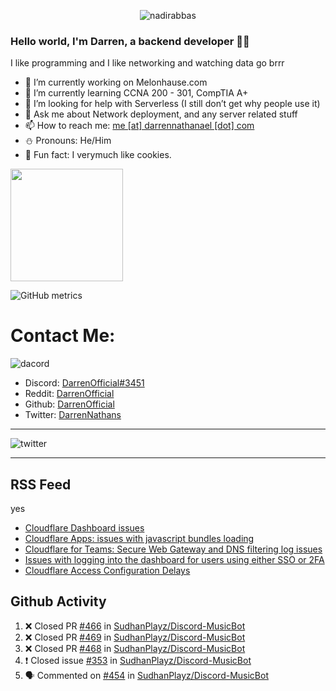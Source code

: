 <p align="center"> <img src="https://komarev.com/ghpvc/?username=DarrenOfficial&label=Profile%20views&color=0e75b6&style=flat" alt="nadirabbas" /> </p>

### Hello world, I'm Darren, a backend developer 👨‍💻
I like programming and I like networking and watching data go brrr



- 🔭 I’m currently working on Melonhause.com 
- 🌴 I’m currently learning CCNA 200 - 301, CompTIA A+ 
- 🤔 I’m looking for help with Serverless (I still don’t get why people use it) 
- 💬 Ask me about Network deployment, and any server related stuff 
- 📫 How to reach me: [me [at] darrennathanael [dot] com](mailto:me@darrennathanael.com) 
- ⛄️ Pronouns: He/Him 
- 🍪 Fun fact: I verymuch like cookies. 



<img float="center" height="180em" src="https://github-readme-stats.vercel.app/api?hide_border=true&username=DarrenOfficial&show_icons=true&count_private=true&bg_color=00000000&title_color=7F7F7F&icon_color=7F7F7F&text_color=7F7F7F" />


![GitHub metrics](https://metrics.lecoq.io/DarrenOfficial)  


# Contact Me:

![dacord](https://discord.c99.nl/widget/theme-1/508296903960821771.png)

- Discord: [DarrenOfficial#3451](https://discord.com/users/508296903960821771)
- Reddit: [DarrenOfficial](https://reddit.com/u/DarrenOfficiallol)
- Github: [DarrenOfficial](https://github.com/DarrenOfficial)
- Twitter: [DarrenNathans](https://twitter.com/DarrenNathans)


---

<img alt="twitter" src="https://github-readme-twitter.gazf.vercel.app/api?id=DarrenNathans&layout=wide" />


---

## RSS Feed
yes
<!-- BLOG-POST-LIST:START -->
- [Cloudflare Dashboard  issues](https://www.cloudflarestatus.com/incidents/l2863vtb25p0)
- [Cloudflare Apps: issues with javascript bundles loading](https://www.cloudflarestatus.com/incidents/jp605vkschz4)
- [Cloudflare for Teams: Secure Web Gateway and DNS filtering log issues](https://www.cloudflarestatus.com/incidents/vtxm5yq64m8n)
- [Issues with logging into the dashboard for users using either SSO or 2FA](https://www.cloudflarestatus.com/incidents/v4y0dw8wnx4x)
- [Cloudflare Access Configuration Delays](https://www.cloudflarestatus.com/incidents/br7txg8jlrt3)
<!-- BLOG-POST-LIST:END -->


## Github Activity
<!--START_SECTION:activity-->
1. ❌ Closed PR [#466](https://github.com/SudhanPlayz/Discord-MusicBot/pull/466) in [SudhanPlayz/Discord-MusicBot](https://github.com/SudhanPlayz/Discord-MusicBot)
2. ❌ Closed PR [#469](https://github.com/SudhanPlayz/Discord-MusicBot/pull/469) in [SudhanPlayz/Discord-MusicBot](https://github.com/SudhanPlayz/Discord-MusicBot)
3. ❌ Closed PR [#468](https://github.com/SudhanPlayz/Discord-MusicBot/pull/468) in [SudhanPlayz/Discord-MusicBot](https://github.com/SudhanPlayz/Discord-MusicBot)
4. ❗️ Closed issue [#353](https://github.com/SudhanPlayz/Discord-MusicBot/issues/353) in [SudhanPlayz/Discord-MusicBot](https://github.com/SudhanPlayz/Discord-MusicBot)
5. 🗣 Commented on [#454](https://github.com/SudhanPlayz/Discord-MusicBot/issues/454) in [SudhanPlayz/Discord-MusicBot](https://github.com/SudhanPlayz/Discord-MusicBot)
<!--END_SECTION:activity-->


<!--START_SECTION:waka-->
<!--END_SECTION:waka-->
